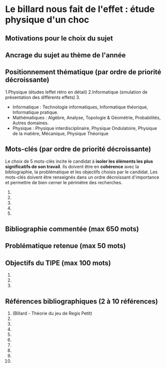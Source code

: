 # Le billard nous fait de l'effet : étude physique d'un choc

## Motivations pour le choix du sujet


## Ancrage du sujet au thème de l'année


## Positionnement thématique (par ordre de priorité décroissante)

1.Physique (études leffet rétro en détail)
2.Informatique (smulation de présentation des différents effets)
3.

- Informatique : Technologie informatiques, Informatique théorique, Informatique pratique.
- Mathématiques : Algèbre, Analyse, Topologie & Géométrie, Probabilités, Autres domaines.
- Physique : Physique interdisciplinaire, Physique Ondulatoire, Physique de la matière, Mécanique, Physique Théorique


## Mots-clés (par ordre de priorité décroissante)

Le choix de 5 mots-clés incite le candidat à **isoler les éléments les plus significatifs de son travail**. Ils doivent être en **cohérence** avec la bibliographie, la problématique et les objectifs choisis par le candidat. Les mots-clés doivent être renseignés dans un ordre décroissant d'importance et permettre de bien cerner le périmètre des recherches.

1.
2.
3.
4.
5.


## Bibliographie commentée (max 650 mots)



## Problématique retenue (max 50 mots)


## Objectifs du TIPE (max 100 mots)

1.
2.
3.


## Références bibliographiques (2 à 10 références)

1. (Billard - Théorie du jeu de Regis Petit)
2. 
3. 
4. 
5. 
6. 
7. 
8. 
9. 
10. 

